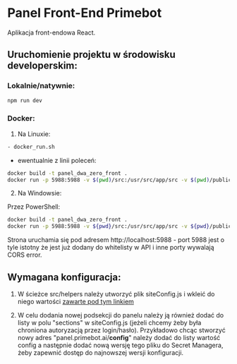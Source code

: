# Panel Front-End Primebot

Aplikacja front-endowa React.

## Uruchomienie projektu w środowisku developerskim:

### Lokalnie/natywnie:

```sh
npm run dev
```

### Docker:


1. Na Linuxie:
```sh
- docker_run.sh
```
- ewentualnie z linii poleceń:
```sh
docker build -t panel_dwa_zero_front .
docker run -p 5988:5988 -v $(pwd)/src:/usr/src/app/src -v $(pwd)/public:/usr/src/app/public --name panelfront panel_dwa_zero_front
```

2. Na Windowsie:

Przez PowerShell:
```sh
docker build -t panel_dwa_zero_front .
docker run -p 5988:5988 -v ${pwd}/src:/usr/src/app/src -v ${pwd}/public:/usr/src/app/public --name panelfront panel_dwa_zero_front
```

Strona uruchamia się pod adresem http://localhost:5988 - port 5988 jest o tyle istotny że jest już dodany do whitelisty w API i inne porty wywalają CORS error.


## Wymagana konfiguracja:


1. W ścieżce src/helpers należy utworzyć plik siteConfig.js i wkleić do niego wartości [zawarte pod tym linkiem](https://console.cloud.google.com/security/secret-manager/secret/panel-config/versions?project=kluczbork-vcc)

2. W celu dodania nowej podsekcji do panelu należy ją również dodać do listy w polu "sections" w siteConfig.js (jeżeli chcemy żeby była chroniona autoryzacją przez login/hasło). Przykładowo chcąc stworzyć nowy adres "panel.primebot.ai/**config**" należy dodać do listy wartość config a następnie dodać nową wersję tego pliku do Secret Managera, żeby zapewnić dostęp do najnowszej wersji konfiguracji.
